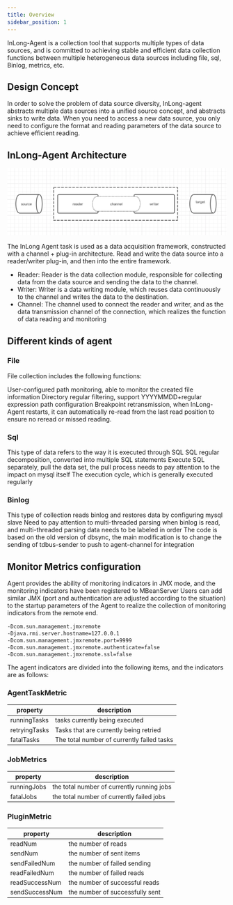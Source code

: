 ```yaml
---
title: Overview
sidebar_position: 1
---
```


InLong-Agent is a collection tool that supports multiple types of data sources, and is committed to achieving stable and efficient data collection functions between multiple heterogeneous data sources including file, sql, Binlog, metrics, etc.

## Design Concept
In order to solve the problem of data source diversity, InLong-agent abstracts multiple data sources into a unified source concept, and abstracts sinks to write data. When you need to access a new data source, you only need to configure the format and reading parameters of the data source to achieve efficient reading.

## InLong-Agent Architecture
![](img/architecture.png)

The InLong Agent task is used as a data acquisition framework, constructed with a channel + plug-in architecture. Read and write the data source into a reader/writer plug-in, and then into the entire framework.

- Reader: Reader is the data collection module, responsible for collecting data from the data source and sending the data to the channel.
- Writer: Writer is a data writing module, which reuses data continuously to the channel and writes the data to the destination.
- Channel: The channel used to connect the reader and writer, and as the data transmission channel of the connection, which realizes the function of data reading and monitoring

## Different kinds of agent
### File
File collection includes the following functions:

User-configured path monitoring, able to monitor the created file information
Directory regular filtering, support YYYYMMDD+regular expression path configuration
Breakpoint retransmission, when InLong-Agent restarts, it can automatically re-read from the last read position to ensure no reread or missed reading.

### Sql
This type of data refers to the way it is executed through SQL
SQL regular decomposition, converted into multiple SQL statements
Execute SQL separately, pull the data set, the pull process needs to pay attention to the impact on mysql itself
The execution cycle, which is generally executed regularly

### Binlog
This type of collection reads binlog and restores data by configuring mysql slave
Need to pay attention to multi-threaded parsing when binlog is read, and multi-threaded parsing data needs to be labeled in order
The code is based on the old version of dbsync, the main modification is to change the sending of tdbus-sender to push to agent-channel for integration

## Monitor Metrics configuration

Agent provides the ability of monitoring indicators in JMX mode, and the monitoring indicators have been registered to MBeanServer
Users can add similar JMX (port and authentication are adjusted according to the situation) to the startup parameters of the Agent to realize the collection of monitoring indicators from the remote end.

```Shell
-Dcom.sun.management.jmxremote
-Djava.rmi.server.hostname=127.0.0.1
-Dcom.sun.management.jmxremote.port=9999
-Dcom.sun.management.jmxremote.authenticate=false
-Dcom.sun.management.jmxremote.ssl=false
```

The agent indicators are divided into the following items, and the indicators are as follows:

### AgentTaskMetric
|  property   | description  |
|  ----  | ----  |
| runningTasks  | tasks currently being executed |
| retryingTasks  | Tasks that are currently being retried |
| fatalTasks  | The total number of currently failed tasks |


### JobMetrics
|  property   | description  |
|  ----  | ----  |
| runningJobs  | the total number of currently running jobs |
| fatalJobs  | the total number of currently failed jobs |

### PluginMetric
|  property   | description  |
|  ----  | ----  |
| readNum  | the number of reads |
| sendNum  | the number of sent items |
| sendFailedNum  | the number of failed sending |
| readFailedNum  | the number of failed reads |
| readSuccessNum  | the number of successful reads |
| sendSuccessNum  | the number of successfully sent |

